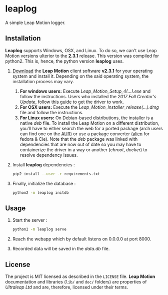 # leaplog

A simple Leap Motion logger.

## Installation
__Leaplog__ supports Windows, OSX, and Linux. To do so, we can't use Leap Motion versions ulterior to the __2.3.1__ release. This version was compiled for python2. This is, hence, the python version __leaplog__ uses.
1. [Download](https://developer.leapmotion.com/sdk/v2) the __Leap Motion__ client software __v2.3.1__ for your operating system and install it. Depending on the said operating system, the installation process may vary.
    1. __For windows users:__ Execute _Leap_Motion_Setup_4(...).exe_ and follow the instructions. Users who installed the _2017 Fall Creator's Update_, follow [this guide](https://forums.leapmotion.com/t/resolved-windows-10-fall-creators-update-bugfix/6585) to get the driver to work.
    2. __For OSX users:__ Execute the _Leap_Motion_Installer_release(...).dmg_ file and follow the instructions.
    3. __For Linux users:__
    On Debian-based distributions, the installer is a native _deb_ file. To install the Leap Motion on a different distribution, you'll have to either search the web for a ported package (arch users can find one on the [AUR](https://aur.archlinux.org/)) or use a package converter ([alien](https://fedora.pkgs.org/29/fedora-x86_64/alien-8.95-8.fc29.noarch.rpm.html) for fedora & Cie). Note that the _deb_ package was linked with dependencies that are now out of date so you may have to containerize the driver in a way or another (_chroot_, _docker_) to resolve dependency issues.

2. Install __leaplog__ dependencies :
    ```bash
    pip2 install --user -r requirements.txt
    ```

3. Finally, initialize the database :
    ```bash
    python2 -m leaplog initdb
    ```

## Usage

1. Start the server :
    ```bash
    python2 -m leaplog serve
    ```

2. Reach the webapp which by default listens on 0.0.0.0 at port 8000.

3. Recorded data will be saved in the _data.db_ file.

## License
The project is MIT licensed as described in the `LICENSE` file. __Leap Motion__ documentation and libraries (`lib/` and `doc/` folders) are properties of _Ultraleap Ltd_ and are, therefore, licensed under their terms.
